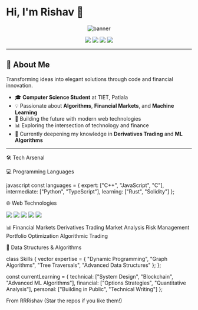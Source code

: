 # Hi, I'm Rishav 👋

<p align="center">
  <img src="https://imgs.search.brave.com/spz11uVr6CEAnlYhLWvLQNbvCxxFzfmH_O0i0nvs6_o/rs:fit:500:0:0:0/g:ce/aHR0cHM6Ly9sb2dv/c2Vhci5jaC9mYXZp/Y29uLnN2Zw" alt="banner"  />
</p>

<p align="center">
  <img src="https://img.shields.io/badge/Web_Development-🌐-blue" />
  <img src="https://img.shields.io/badge/Financial_Markets-📈-green" />
  <img src="https://img.shields.io/badge/Machine_Learning-🤖-orange" />
  <img src="https://img.shields.io/badge/DSA-⚡-yellow" />
</p>

---

## 💫 About Me

Transforming ideas into elegant solutions through code and financial innovation.

- 🎓 **Computer Science Student** at TIET, Patiala
- 💡 Passionate about **Algorithms**, **Financial Markets**, and **Machine Learning**
- 🚀 Building the future with modern web technologies
- 📊 Exploring the intersection of technology and finance
- 🌱 Currently deepening my knowledge in **Derivatives Trading** and **ML Algorithms**

---
 🛠️ Tech Arsenal

 💻 Programming Languages

javascript
const languages = {
    expert: ["C++", "JavaScript", "C"],
    intermediate: ["Python", "TypeScript"],
    learning: ["Rust", "Solidity"]
};


🌐 Web Technologies
<p align="left"> <img src="https://img.shields.io/badge/React-20232A?style=for-the-badge&logo=react&logoColor=61DAFB" /> <img src="https://img.shields.io/badge/Next.js-000000?style=for-the-badge&logo=next.js&logoColor=white" /> <img src="https://img.shields.io/badge/Vue.js-35495E?style=for-the-badge&logo=vue.js&logoColor=4FC08D" /> <img src="https://img.shields.io/badge/HTML5-E34F26?style=for-the-badge&logo=html5&logoColor=white" /> <img src="https://img.shields.io/badge/CSS3-1572B6?style=for-the-badge&logo=css3&logoColor=white" /> </p>
📊 Financial Markets
Derivatives Trading
Market Analysis
Risk Management
Portfolio Optimization
Algorithmic Trading


🧮 Data Structures & Algorithms

class Skills {
    vector<string> expertise = {
        "Dynamic Programming",
        "Graph Algorithms",
        "Tree Traversals",
        "Advanced Data Structures"
    };
};



const currentLearning = {
    technical: ["System Design", "Blockchain", "Advanced ML Algorithms"],
    financial: ["Options Strategies", "Quantitative Analysis"],
    personal: ["Building in Public", "Technical Writing"]
};


From RRRishav (Star the repos if you like them!)


<!---
RRRishav/RRRishav is a ✨ special ✨ repository because its `README.md` (this file) appears on your GitHub profile.
You can click the Preview link to take a look at your changes.
--->
